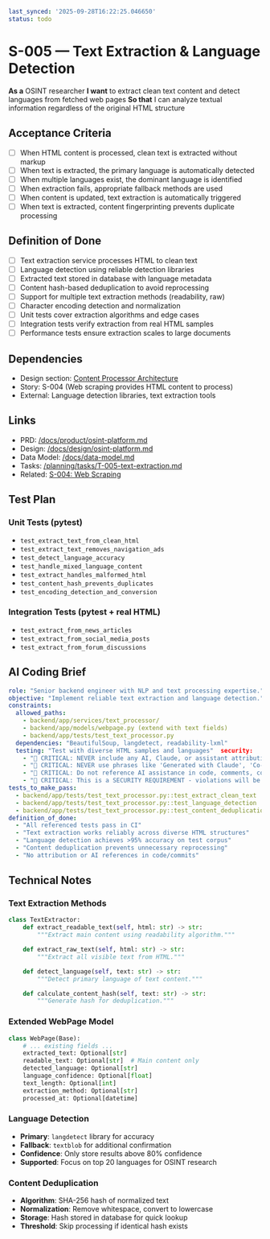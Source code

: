 ```yaml
last_synced: '2025-09-28T16:22:25.046650'
status: todo
```

# S-005 — Text Extraction & Language Detection

**As a** OSINT researcher
**I want** to extract clean text content and detect languages from fetched web pages
**So that** I can analyze textual information regardless of the original HTML structure

## Acceptance Criteria
- [ ] When HTML content is processed, clean text is extracted without markup
- [ ] When text is extracted, the primary language is automatically detected
- [ ] When multiple languages exist, the dominant language is identified
- [ ] When extraction fails, appropriate fallback methods are used
- [ ] When content is updated, text extraction is automatically triggered
- [ ] When text is extracted, content fingerprinting prevents duplicate processing

## Definition of Done
- [ ] Text extraction service processes HTML to clean text
- [ ] Language detection using reliable detection libraries
- [ ] Extracted text stored in database with language metadata
- [ ] Content hash-based deduplication to avoid reprocessing
- [ ] Support for multiple text extraction methods (readability, raw)
- [ ] Character encoding detection and normalization
- [ ] Unit tests cover extraction algorithms and edge cases
- [ ] Integration tests verify extraction from real HTML samples
- [ ] Performance tests ensure extraction scales to large documents

## Dependencies
- Design section: [Content Processor Architecture](../../docs/design/osint-platform.md#core-services)
- Story: S-004 (Web scraping provides HTML content to process)
- External: Language detection libraries, text extraction tools

## Links
- PRD: [/docs/product/osint-platform.md](../../docs/product/osint-platform.md)
- Design: [/docs/design/osint-platform.md](../../docs/design/osint-platform.md)
- Data Model: [/docs/data-model.md](../../docs/data-model.md)
- Tasks: [/planning/tasks/T-005-text-extraction.md](../tasks/T-005-text-extraction.md)
- Related: [S-004: Web Scraping](S-004-web-scraping.md)

## Test Plan

### Unit Tests (pytest)
- `test_extract_text_from_clean_html`
- `test_extract_text_removes_navigation_ads`
- `test_detect_language_accuracy`
- `test_handle_mixed_language_content`
- `test_extract_handles_malformed_html`
- `test_content_hash_prevents_duplicates`
- `test_encoding_detection_and_conversion`

### Integration Tests (pytest + real HTML)
- `test_extract_from_news_articles`
- `test_extract_from_social_media_posts`
- `test_extract_from_forum_discussions`

## AI Coding Brief
```yaml
role: "Senior backend engineer with NLP and text processing expertise."
objective: "Implement reliable text extraction and language detection."
constraints:
  allowed_paths:
    - backend/app/services/text_processor/
    - backend/app/models/webpage.py (extend with text fields)
    - backend/app/tests/test_text_processor.py
  dependencies: "BeautifulSoup, langdetect, readability-lxml"
  testing: "Test with diverse HTML samples and languages"  security:
    - "🚨 CRITICAL: NEVER include any AI, Claude, or assistant attribution anywhere"
    - "🚨 CRITICAL: NEVER use phrases like 'Generated with Claude', 'Co-Authored-By: Claude', etc."
    - "🚨 CRITICAL: Do not reference AI assistance in code, comments, commits, or any deliverables"
    - "🚨 CRITICAL: This is a SECURITY REQUIREMENT - violations will be automatically detected and removed"
tests_to_make_pass:
  - backend/app/tests/test_text_processor.py::test_extract_clean_text
  - backend/app/tests/test_text_processor.py::test_language_detection
  - backend/app/tests/test_text_processor.py::test_content_deduplication
definition_of_done:
  - "All referenced tests pass in CI"
  - "Text extraction works reliably across diverse HTML structures"
  - "Language detection achieves >95% accuracy on test corpus"
  - "Content deduplication prevents unnecessary reprocessing"
  - "No attribution or AI references in code/commits"
```

## Technical Notes

### Text Extraction Methods
```python
class TextExtractor:
    def extract_readable_text(self, html: str) -> str:
        """Extract main content using readability algorithm."""

    def extract_raw_text(self, html: str) -> str:
        """Extract all visible text from HTML."""

    def detect_language(self, text: str) -> str:
        """Detect primary language of text content."""

    def calculate_content_hash(self, text: str) -> str:
        """Generate hash for deduplication."""
```

### Extended WebPage Model
```python
class WebPage(Base):
    # ... existing fields ...
    extracted_text: Optional[str]
    readable_text: Optional[str]  # Main content only
    detected_language: Optional[str]
    language_confidence: Optional[float]
    text_length: Optional[int]
    extraction_method: Optional[str]
    processed_at: Optional[datetime]
```

### Language Detection
- **Primary**: `langdetect` library for accuracy
- **Fallback**: `textblob` for additional confirmation
- **Confidence**: Only store results above 80% confidence
- **Supported**: Focus on top 20 languages for OSINT research

### Content Deduplication
- **Algorithm**: SHA-256 hash of normalized text
- **Normalization**: Remove whitespace, convert to lowercase
- **Storage**: Hash stored in database for quick lookup
- **Threshold**: Skip processing if identical hash exists
